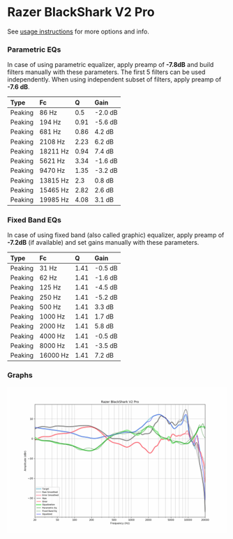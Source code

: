 # Razer BlackShark V2 Pro
See [usage instructions](https://github.com/jaakkopasanen/AutoEq#usage) for more options and info.

### Parametric EQs
In case of using parametric equalizer, apply preamp of **-7.8dB** and build filters manually
with these parameters. The first 5 filters can be used independently.
When using independent subset of filters, apply preamp of **-7.6 dB**.

| Type    | Fc       |    Q | Gain    |
|:--------|:---------|:-----|:--------|
| Peaking | 86 Hz    | 0.5  | -2.0 dB |
| Peaking | 194 Hz   | 0.91 | -5.6 dB |
| Peaking | 681 Hz   | 0.86 | 4.2 dB  |
| Peaking | 2108 Hz  | 2.23 | 6.2 dB  |
| Peaking | 18211 Hz | 0.94 | 7.4 dB  |
| Peaking | 5621 Hz  | 3.34 | -1.6 dB |
| Peaking | 9470 Hz  | 1.35 | -3.2 dB |
| Peaking | 13815 Hz | 2.3  | 0.8 dB  |
| Peaking | 15465 Hz | 2.82 | 2.6 dB  |
| Peaking | 19985 Hz | 4.08 | 3.1 dB  |

### Fixed Band EQs
In case of using fixed band (also called graphic) equalizer, apply preamp of **-7.2dB**
(if available) and set gains manually with these parameters.

| Type    | Fc       |    Q | Gain    |
|:--------|:---------|:-----|:--------|
| Peaking | 31 Hz    | 1.41 | -0.5 dB |
| Peaking | 62 Hz    | 1.41 | -1.6 dB |
| Peaking | 125 Hz   | 1.41 | -4.5 dB |
| Peaking | 250 Hz   | 1.41 | -5.2 dB |
| Peaking | 500 Hz   | 1.41 | 3.3 dB  |
| Peaking | 1000 Hz  | 1.41 | 1.7 dB  |
| Peaking | 2000 Hz  | 1.41 | 5.8 dB  |
| Peaking | 4000 Hz  | 1.41 | -0.5 dB |
| Peaking | 8000 Hz  | 1.41 | -3.5 dB |
| Peaking | 16000 Hz | 1.41 | 7.2 dB  |

### Graphs
![](./Razer%20BlackShark%20V2%20Pro.png)